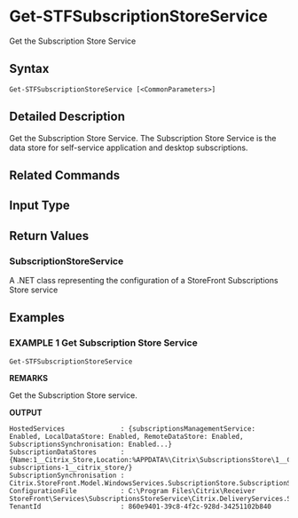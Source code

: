 ﻿# Get-STFSubscriptionStoreService

Get the Subscription Store Service

## Syntax

```
Get-STFSubscriptionStoreService [<CommonParameters>]
```

## Detailed Description

Get the Subscription Store Service. The Subscription Store Service is the data store for self-service application and desktop subscriptions.

## Related Commands


## Input Type

### 



## Return Values

### SubscriptionStoreService

A .NET class representing the configuration of a StoreFront Subscriptions Store service

## Examples

### EXAMPLE 1 Get Subscription Store Service

```
Get-STFSubscriptionStoreService
```

**REMARKS**

Get the Subscription Store service.

**OUTPUT**

```
HostedServices              : {subscriptionsManagementService: Enabled, LocalDataStore: Enabled, RemoteDataStore: Enabled,
SubscriptionsSynchronisation: Enabled...}
SubscriptionDataStores      : {Name:1__Citrix_Store,Location:%APPDATA%\Citrix\SubscriptionsStore\1__Citrix_Store,EP:net.p2p://citrix-subscriptions-1__citrix_store/}
SubscriptionSynchronisation : Citrix.StoreFront.Model.WindowsServices.SubscriptionStore.SubscriptionSynchronization
ConfigurationFile           : C:\Program Files\Citrix\Receiver StoreFront\Services\SubscriptionsStoreService\Citrix.DeliveryServices.SubscriptionsStore.ServiceHost.exe.config
TenantId                    : 860e9401-39c8-4f2c-928d-34251102b840
```
